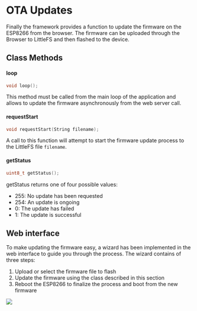 # OTA Updates
Finally the framework provides a function to update the firmware on the ESP8266 from the browser. The firmware can be uploaded through the Browser to LittleFS and then flashed to the device.

## Class Methods

#### loop

```c++
void loop();
```
This method must be called from the main loop of the application and allows to update the firmware asynchronously from the web server call.

#### requestStart

```c++
void requestStart(String filename);
```
A call to this function will attempt to start the firmware update process to the LittleFS file `filename`. 

#### getStatus 

```c++
uint8_t getStatus();
```
getStatus returns one of four possible values:
* 255: No update has been requested
* 254: An update is ongoing
* 0: The update has failed
* 1: The update is successful

## Web interface

To make updating the firmware easy, a wizard has been implemented in the web interface to guide you through the process. The wizard contains of three steps:
1. Upload or select the firmware file to flash
2. Update the firmware using the class described in this section
3. Reboot the ESP8266 to finalize the process and boot from the new firmware

![](https://raw.githubusercontent.com/maakbaas/esp8266-iot-framework/master/docs/img/screenshot-firmware.png)
